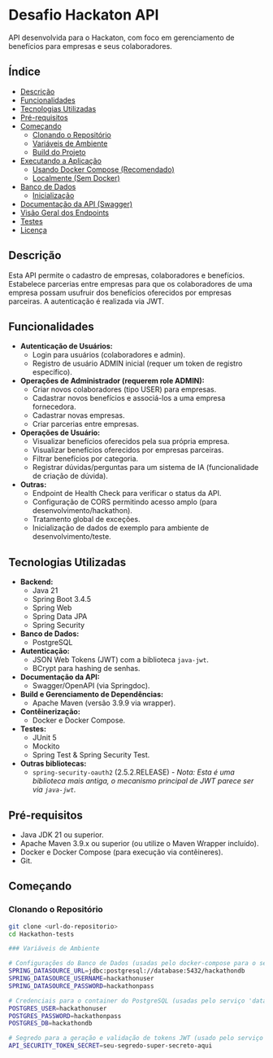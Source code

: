 # Desafio Hackaton API

API desenvolvida para o Hackaton, com foco em gerenciamento de benefícios para empresas e seus colaboradores.

## Índice

- [Descrição](#descrição)
- [Funcionalidades](#funcionalidades)
- [Tecnologias Utilizadas](#tecnologias-utilizadas)
- [Pré-requisitos](#pré-requisitos)
- [Começando](#começando)
  - [Clonando o Repositório](#clonando-o-repositório)
  - [Variáveis de Ambiente](#variáveis-de-ambiente)
  - [Build do Projeto](#build-do-projeto)
- [Executando a Aplicação](#executando-a-aplicação)
  - [Usando Docker Compose (Recomendado)](#usando-docker-compose-recomendado)
  - [Localmente (Sem Docker)](#localmente-sem-docker)
- [Banco de Dados](#banco-de-dados)
  - [Inicialização](#inicialização)
- [Documentação da API (Swagger)](#documentação-da-api-swagger)
- [Visão Geral dos Endpoints](#visão-geral-dos-endpoints)
- [Testes](#testes)
- [Licença](#licença)

## Descrição

Esta API permite o cadastro de empresas, colaboradores e benefícios. Estabelece parcerias entre empresas para que os colaboradores de uma empresa possam usufruir dos benefícios oferecidos por empresas parceiras. A autenticação é realizada via JWT.

## Funcionalidades

- **Autenticação de Usuários:**
    - Login para usuários (colaboradores e admin).
    - Registro de usuário ADMIN inicial (requer um token de registro específico).
- **Operações de Administrador (requerem role ADMIN):**
    - Criar novos colaboradores (tipo USER) para empresas.
    - Cadastrar novos benefícios e associá-los a uma empresa fornecedora.
    - Cadastrar novas empresas.
    - Criar parcerias entre empresas.
- **Operações de Usuário:**
    - Visualizar benefícios oferecidos pela sua própria empresa.
    - Visualizar benefícios oferecidos por empresas parceiras.
    - Filtrar benefícios por categoria.
    - Registrar dúvidas/perguntas para um sistema de IA (funcionalidade de criação de dúvida).
- **Outras:**
    - Endpoint de Health Check para verificar o status da API.
    - Configuração de CORS permitindo acesso amplo (para desenvolvimento/hackathon).
    - Tratamento global de exceções.
    - Inicialização de dados de exemplo para ambiente de desenvolvimento/teste.

## Tecnologias Utilizadas

- **Backend:**
    - Java 21
    - Spring Boot 3.4.5
    - Spring Web
    - Spring Data JPA
    - Spring Security
- **Banco de Dados:**
    - PostgreSQL
- **Autenticação:**
    - JSON Web Tokens (JWT) com a biblioteca `java-jwt`.
    - BCrypt para hashing de senhas.
- **Documentação da API:**
    - Swagger/OpenAPI (via Springdoc).
- **Build e Gerenciamento de Dependências:**
    - Apache Maven (versão 3.9.9 via wrapper).
- **Contêinerização:**
    - Docker e Docker Compose.
- **Testes:**
    - JUnit 5
    - Mockito
    - Spring Test & Spring Security Test.
- **Outras bibliotecas:**
    - `spring-security-oauth2` (2.5.2.RELEASE) - *Nota: Esta é uma biblioteca mais antiga, o mecanismo principal de JWT parece ser via `java-jwt`.*

## Pré-requisitos

- Java JDK 21 ou superior.
- Apache Maven 3.9.x ou superior (ou utilize o Maven Wrapper incluído).
- Docker e Docker Compose (para execução via contêineres).
- Git.

## Começando

### Clonando o Repositório

```bash
git clone <url-do-repositorio>
cd Hackathon-tests

### Variáveis de Ambiente

# Configurações do Banco de Dados (usadas pelo docker-compose para o serviço 'api' e 'database')
SPRING_DATASOURCE_URL=jdbc:postgresql://database:5432/hackathondb
SPRING_DATASOURCE_USERNAME=hackathonuser
SPRING_DATASOURCE_PASSWORD=hackathonpass

# Credenciais para o container do PostgreSQL (usadas pelo serviço 'database')
POSTGRES_USER=hackathonuser
POSTGRES_PASSWORD=hackathonpass
POSTGRES_DB=hackathondb

# Segredo para a geração e validação de tokens JWT (usado pelo serviço 'api')
API_SECURITY_TOKEN_SECRET=seu-segredo-super-secreto-aqui

